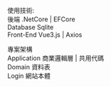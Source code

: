 使用技術:  
後端 .NetCore | EFCore  
Database Sqlite  
Front-End Vue3.js | Axios  
  
專案架構  
Application 商業邏輯層 | 共用代碼  
Domain 資料表  
Login 網站本體  
